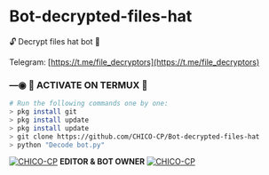 # Bot-decrypted-files-hat
🔓 Decrypt files hat bot 🔑

Telegram: [https://t.me/file_decryptors](https://t.me/file_decryptors)

### —◉ 👾 ACTIVATE ON TERMUX 👾
```bash
# Run the following commands one by one:
> pkg install git
> pkg install update
> pkg install update
> git clone https://github.com/CHICO-CP/Bot-decrypted-files-hat
> python "Decode bot.py"
```

[![CHICO-CP](https://bit.ly/jhkhw)](https://bit.ly/jhkhw)
**EDITOR & BOT OWNER**
[![CHICO-CP](https://github.com/CHICO-CP.png)](https://github.com/CHICO-CP)
